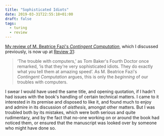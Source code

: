 ```yaml
---
title: "Sophisticated Idiots"
date: 2019-03-31T22:55:18+01:00
draft: false
tags:
  - turing
  - review
---
```

[My review of M. Beatrice Fazi's _Contingent Computation_](http://review31.co.uk/article/view/616/sophisticated-idiots), which I discussed previously, is now up at [Review 31](http://review31.co.uk):

> ‘The trouble with computers,’ as Tom Baker's Fourth Doctor once remarked, ‘is that they're very sophisticated idiots. They do exactly what you tell them at amazing speed’. As M. Beatrice Fazi's _Contingent Computation_ argues, this is only the _beginning_ of our troubles with computers.

I swear I would have used the same title, and opening quotation, if I hadn't had issues with the book's handling of certain technical matters. I came to it interested in its premise and disposed to like it, and found much to enjoy and admire in its discussion of _aisthesis_, amongst other matters. But I was troubled both by its mistakes, which were both serious and quite rudimentary, and by the fact that no-one working on or around the book had noticed them, or ensured that the manuscript was looked over by someone who might have done so.
